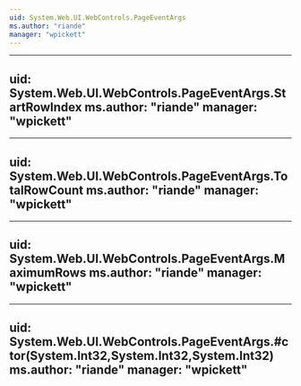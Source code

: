 ```yaml
---
uid: System.Web.UI.WebControls.PageEventArgs
ms.author: "riande"
manager: "wpickett"
---
```


---
uid: System.Web.UI.WebControls.PageEventArgs.StartRowIndex
ms.author: "riande"
manager: "wpickett"
---

---
uid: System.Web.UI.WebControls.PageEventArgs.TotalRowCount
ms.author: "riande"
manager: "wpickett"
---

---
uid: System.Web.UI.WebControls.PageEventArgs.MaximumRows
ms.author: "riande"
manager: "wpickett"
---

---
uid: System.Web.UI.WebControls.PageEventArgs.#ctor(System.Int32,System.Int32,System.Int32)
ms.author: "riande"
manager: "wpickett"
---
